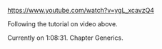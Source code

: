 https://www.youtube.com/watch?v=ygL_xcavzQ4



Following the tutorial on video above.

Currently on 1:08:31. Chapter Generics.